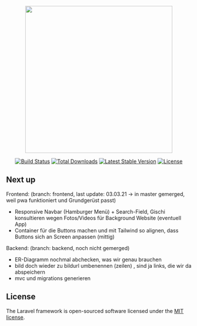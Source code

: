 <p align="center"><a href="https://laravel.com" target="_blank"><img src="https://raw.githubusercontent.com/laravel/art/master/logo-lockup/5%20SVG/2%20CMYK/1%20Full%20Color/laravel-logolockup-cmyk-red.svg" width="400"></a></p>

<p align="center">
<a href="https://travis-ci.org/laravel/framework"><img src="https://travis-ci.org/laravel/framework.svg" alt="Build Status"></a>
<a href="https://packagist.org/packages/laravel/framework"><img src="https://img.shields.io/packagist/dt/laravel/framework" alt="Total Downloads"></a>
<a href="https://packagist.org/packages/laravel/framework"><img src="https://img.shields.io/packagist/v/laravel/framework" alt="Latest Stable Version"></a>
<a href="https://packagist.org/packages/laravel/framework"><img src="https://img.shields.io/packagist/l/laravel/framework" alt="License"></a>
</p>

## Next up

Frontend: (branch: frontend, last update: 03.03.21 -> in master gemerged, weil pwa funktioniert und Grundgerüst passt)

- Responsive Navbar (Hamburger Menü) + Search-Field, Gischi konsultieren wegen Fotos/Videos für Background Website (eventuell App)
- Container für die Buttons machen und mit Tailwind so alignen, dass Buttons sich an Screen anpassen (mittig)

Backend: (branch: backend, noch nicht gemerged)

- ER-Diagramm nochmal abchecken, was wir genau brauchen
- bild doch wieder zu bildurl umbenennen (zeilen) , sind ja links, die wir da abspeichern
- mvc und migrations generieren




## License

The Laravel framework is open-sourced software licensed under the [MIT license](https://opensource.org/licenses/MIT).
